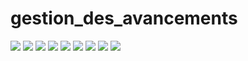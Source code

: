 # gestion_des_avancements

<img src="https://i.imgur.com/DaC6onf.png" />
<img src="https://i.imgur.com/u2U0aDb.png" />
<img src="https://i.imgur.com/oxkZcHO.png" />
<img src="https://i.imgur.com/bzCjJmF.png" />
<img src="https://i.imgur.com/QJPoHnO.png" />
<img src="https://i.imgur.com/Eq2rAGM.png" />
<img src="https://i.imgur.com/LIxXf8g.png" />
<img src="https://i.imgur.com/645cCYy.png" />
<img src="https://i.imgur.com/MSCwvWT.png" />
